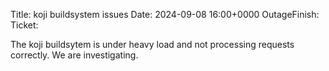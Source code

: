 Title: koji buildsystem issues
Date: 2024-09-08 16:00+0000
OutageFinish: 
Ticket: 

The koji buildsytem is under heavy load and not processing requests
correctly. We are investigating.

